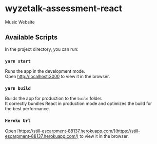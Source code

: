 # wyzetalk-assessment-react

Music Website

## Available Scripts

In the project directory, you can run:

### `yarn start`

Runs the app in the development mode.<br />
Open [http://localhost:3000](http://localhost:3000) to view it in the browser.

### `yarn build`

Builds the app for production to the `build` folder.<br />
It correctly bundles React in production mode and optimizes the build for the best performance.

### `Heroku Url`

Open [https://still-escarpment-88137.herokuapp.com/](https://still-escarpment-88137.herokuapp.com/) to view it in the browser.
